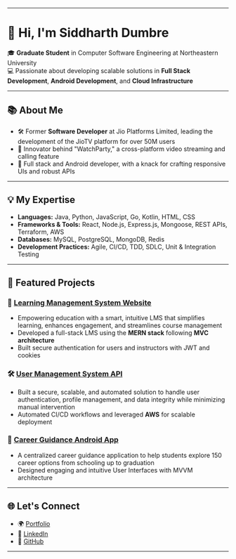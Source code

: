 
---

# 👋 Hi, I'm Siddharth Dumbre

🎓 **Graduate Student** in Computer Software Engineering at Northeastern University   
💻 Passionate about developing scalable solutions in **Full Stack Development**, **Android Development**, and **Cloud Infrastructure**

---

## 📚 About Me

- 🛠️ Former **Software Developer** at Jio Platforms Limited, leading the development of the JioTV platform for over 50M users  
- 🚀 Innovator behind "WatchParty," a cross-platform video streaming and calling feature  
- 🎨 Full stack and Android developer, with a knack for crafting responsive UIs and robust APIs  

---

## 💡 My Expertise

- **Languages:** Java, Python, JavaScript, Go, Kotlin, HTML, CSS  
- **Frameworks & Tools:** React, Node.js, Express.js, Mongoose, REST APIs, Terraform, AWS  
- **Databases:** MySQL, PostgreSQL, MongoDB, Redis
- **Development Practices:** Agile, CI/CD, TDD, SDLC, Unit & Integration Testing  

---

## 🌟 Featured Projects

### 🚀 [Learning Management System Website](https://github.com/dumbresi/KnowledgeForge)
- Empowering education with a smart, intuitive LMS that simplifies learning, enhances engagement, and streamlines course management
- Developed a full-stack LMS using the **MERN stack** following **MVC architecture**
- Built secure authentication for users and instructors with JWT and cookies

### 🛠️ [User Management System API](https://github.com/dumbresi/UserManagemenentSystem)
- Built a secure, scalable, and automated solution to handle user authentication, profile management, and data integrity while minimizing manual intervention
- Automated CI/CD workflows and leveraged **AWS** for scalable deployment  

### 📱 [Career Guidance Android App](https://github.com/dumbresi/CareerGuidanceApp)
- A centralized career guidance application to help students explore 150 career options from schooling up to graduation 
- Designed engaging  and intuitive User Interfaces with MVVM architecture


---

## 🌐 Let's Connect

- 🌍 [Portfolio](https://dumbresi.wixsite.com/siddumbre)  
- 💼 [LinkedIn](https://www.linkedin.com/in/siddharth-dumbre)  
- 🐙 [GitHub](https://github.com/dumbresi)  

---
